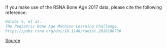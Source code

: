 If you make use of the RSNA Bone Age 2017 data, please cite the following reference:

``` bibtex
Halabi S, et al. 
The Pediatric Bone Age Machine Learning Challenge.
https://pubs.rsna.org/doi/10.1148/radiol.2018180736
```

[Source](https://www.rsna.org/-/media/Files/RSNA/Education/AI%20resources%20and%20training/AI%20image%20challenge/RSNA-2017-Pediatric-Bone-Age-Challenge-Dataset-Description.ashx?la=en&hash=A0B423007088816AFFACDCA934E2F09F903215F4&hash=A0B423007088816AFFACDCA934E2F09F903215F4)